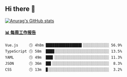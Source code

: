 ## Hi there 👋

[![Anurag's GitHub stats](https://github-readme-stats.vercel.app/api?username=OriLight152)](https://github.com/anuraghazra/github-readme-stats)

<!--
**OriLight152/OriLight152** is a ✨ _special_ ✨ repository because its `README.md` (this file) appears on your GitHub profile.

Here are some ideas to get you started:

- 🔭 I’m currently working on ...
- 🌱 I’m currently learning ...
- 👯 I’m looking to collaborate on ...
- 🤔 I’m looking for help with ...
- 💬 Ask me about ...
- 📫 How to reach me: ...
- 😄 Pronouns: ...
- ⚡ Fun fact: ...
-->

<!-- waka-box start -->
#### <a href="https://gist.github.com/92c8d5b388768c10efcba86e82b7c4fb" target="_blank">📊 每周工作报告</a>
```text
Vue.js     🕓 4h8m ████████████████▌░░░░░░░░░░░░ 56.9%
TypeScript 🕓 58m  ███▉░░░░░░░░░░░░░░░░░░░░░░░░░ 13.5%
YAML       🕓 49m  ███▎░░░░░░░░░░░░░░░░░░░░░░░░░ 11.3%
JSON       🕓 36m  ██▍░░░░░░░░░░░░░░░░░░░░░░░░░░  8.3%
CSS        🕓 13m  ▉░░░░░░░░░░░░░░░░░░░░░░░░░░░░  3.2%
```
<!-- Powered by https://github.com/journey-ad/waka-box-go . -->
<!-- waka-box end -->
